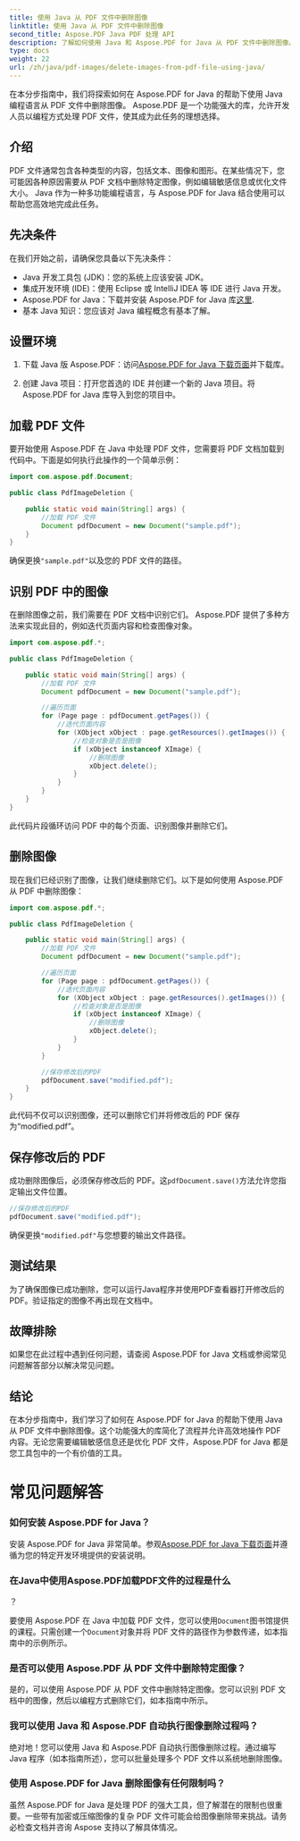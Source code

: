 ```yaml
---
title: 使用 Java 从 PDF 文件中删除图像
linktitle: 使用 Java 从 PDF 文件中删除图像
second_title: Aspose.PDF Java PDF 处理 API
description: 了解如何使用 Java 和 Aspose.PDF for Java 从 PDF 文件中删除图像。包含源代码的分步指南，可有效删除 PDF 中的图像。
type: docs
weight: 22
url: /zh/java/pdf-images/delete-images-from-pdf-file-using-java/
---
```


在本分步指南中，我们将探索如何在 Aspose.PDF for Java 的帮助下使用 Java 编程语言从 PDF 文件中删除图像。 Aspose.PDF 是一个功能强大的库，允许开发人员以编程方式处理 PDF 文件，使其成为此任务的理想选择。

## 介绍

PDF 文件通常包含各种类型的内容，包括文本、图像和图形。在某些情况下，您可能因各种原因需要从 PDF 文档中删除特定图像，例如编辑敏感信息或优化文件大小。 Java 作为一种多功能编程语言，与 Aspose.PDF for Java 结合使用可以帮助您高效地完成此任务。

## 先决条件

在我们开始之前，请确保您具备以下先决条件：

- Java 开发工具包 (JDK)：您的系统上应该安装 JDK。
- 集成开发环境 (IDE)：使用 Eclipse 或 IntelliJ IDEA 等 IDE 进行 Java 开发。
-  Aspose.PDF for Java：下载并安装 Aspose.PDF for Java 库[这里](https://downloads.aspose.com/pdf/java).
- 基本 Java 知识：您应该对 Java 编程概念有基本了解。

## 设置环境

1. 下载 Java 版 Aspose.PDF：访问[Aspose.PDF for Java 下载页面](https://downloads.aspose.com/pdf/java)并下载库。

2. 创建 Java 项目：打开您首选的 IDE 并创建一个新的 Java 项目。将 Aspose.PDF for Java 库导入到您的项目中。

## 加载 PDF 文件

要开始使用 Aspose.PDF 在 Java 中处理 PDF 文件，您需要将 PDF 文档加载到代码中。下面是如何执行此操作的一个简单示例：

```java
import com.aspose.pdf.Document;

public class PdfImageDeletion {

    public static void main(String[] args) {
        //加载 PDF 文件
        Document pdfDocument = new Document("sample.pdf");
    }
}
```

确保更换`"sample.pdf"`以及您的 PDF 文件的路径。

## 识别 PDF 中的图像

在删除图像之前，我们需要在 PDF 文档中识别它们。 Aspose.PDF 提供了多种方法来实现此目的，例如迭代页面内容和检查图像对象。

```java
import com.aspose.pdf.*;

public class PdfImageDeletion {

    public static void main(String[] args) {
        //加载 PDF 文件
        Document pdfDocument = new Document("sample.pdf");

        //遍历页面
        for (Page page : pdfDocument.getPages()) {
            //迭代页面内容
            for (XObject xObject : page.getResources().getImages()) {
                //检查对象是否是图像
                if (xObject instanceof XImage) {
                    //删除图像
                    xObject.delete();
                }
            }
        }
    }
}
```

此代码片段循环访问 PDF 中的每个页面、识别图像并删除它们。

## 删除图像

现在我们已经识别了图像，让我们继续删除它们。以下是如何使用 Aspose.PDF 从 PDF 中删除图像：

```java
import com.aspose.pdf.*;

public class PdfImageDeletion {

    public static void main(String[] args) {
        //加载 PDF 文件
        Document pdfDocument = new Document("sample.pdf");

        //遍历页面
        for (Page page : pdfDocument.getPages()) {
            //迭代页面内容
            for (XObject xObject : page.getResources().getImages()) {
                //检查对象是否是图像
                if (xObject instanceof XImage) {
                    //删除图像
                    xObject.delete();
                }
            }
        }

        //保存修改后的PDF
        pdfDocument.save("modified.pdf");
    }
}
```

此代码不仅可以识别图像，还可以删除它们并将修改后的 PDF 保存为“modified.pdf”。

## 保存修改后的 PDF

成功删除图像后，必须保存修改后的 PDF。这`pdfDocument.save()`方法允许您指定输出文件位置。

```java
//保存修改后的PDF
pdfDocument.save("modified.pdf");
```

确保更换`"modified.pdf"`与您想要的输出文件路径。

## 测试结果

为了确保图像已成功删除，您可以运行Java程序并使用PDF查看器打开修改后的PDF。验证指定的图像不再出现在文档中。

## 故障排除

如果您在此过程中遇到任何问题，请查阅 Aspose.PDF for Java 文档或参阅常见问题解答部分以解决常见问题。

## 结论

在本分步指南中，我们学习了如何在 Aspose.PDF for Java 的帮助下使用 Java 从 PDF 文件中删除图像。这个功能强大的库简化了流程并允许高效地操作 PDF 内容。无论您需要编辑敏感信息还是优化 PDF 文件，Aspose.PDF for Java 都是您工具包中的一个有价值的工具。

# 常见问题解答

### 如何安装 Aspose.PDF for Java？

安装 Aspose.PDF for Java 非常简单。参观[Aspose.PDF for Java 下载页面](https://releases.aspose.com/pdf/java/)并遵循为您的特定开发环境提供的安装说明。

### 在Java中使用Aspose.PDF加载PDF文件的过程是什么

？

要使用 Aspose.PDF 在 Java 中加载 PDF 文件，您可以使用`Document`图书馆提供的课程。只需创建一个`Document`对象并将 PDF 文件的路径作为参数传递，如本指南中的示例所示。

### 是否可以使用 Aspose.PDF 从 PDF 文件中删除特定图像？

是的，可以使用 Aspose.PDF 从 PDF 文件中删除特定图像。您可以识别 PDF 文档中的图像，然后以编程方式删除它们，如本指南中所示。

### 我可以使用 Java 和 Aspose.PDF 自动执行图像删除过程吗？

绝对地！您可以使用 Java 和 Aspose.PDF 自动执行图像删除过程。通过编写 Java 程序（如本指南所述），您可以批量处理多个 PDF 文件以系统地删除图像。

### 使用 Aspose.PDF for Java 删除图像有任何限制吗？

虽然 Aspose.PDF for Java 是处理 PDF 的强大工具，但了解潜在的限制也很重要。一些带有加密或压缩图像的复杂 PDF 文件可能会给图像删除带来挑战。请务必检查文档并咨询 Aspose 支持以了解具体情况。